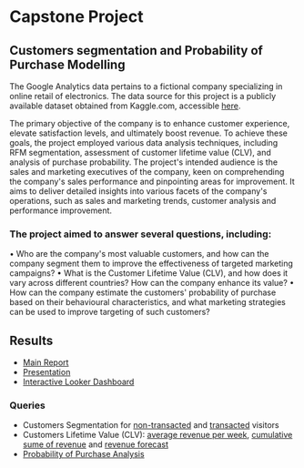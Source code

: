 # Capstone Project

## Customers segmentation and Probability of Purchase Modelling

The Google Analytics data pertains to a fictional company specializing in online retail of electronics. The data source for this project is a publicly available dataset obtained from Kaggle.com, accessible [here](https://www.kaggle.com/datasets/colinpearse/ga-analytics-with-json-columns).

The primary objective of the company is to enhance customer experience, elevate satisfaction levels, and ultimately boost revenue. To achieve these goals, the project employed various data analysis techniques, including RFM segmentation, assessment of customer lifetime value (CLV), and analysis of purchase probability.
The project's intended audience is the sales and marketing executives of the company, keen on comprehending the company's sales performance and pinpointing areas for improvement. It aims to deliver detailed insights into various facets of the company's operations, such as sales and marketing trends, customer analysis and performance improvement.

### The project aimed to answer several questions, including:

•	Who are the company's most valuable customers, and how can the company segment them to improve the effectiveness of targeted marketing campaigns?
•	What is the Customer Lifetime Value (CLV), and how does it vary across different countries? How can the company enhance its value?
•	How can the company estimate the customers' probability of purchase based on their behavioural characteristics, and what marketing strategies can be used to improve targeting of such customers?


## Results 

- [Main Report](Customers-segmentation-and-probability-to-purchase-prediction-report.pdf)
- [Presentation](https://github.com/densen1978/Capstone-project/blob/main/Capstone%20presentation%20-%20Customers%20segmentation%20and%20probability%20to%20purchase%20prediction.pdf)
- [Interactive Looker Dashboard](https://lookerstudio.google.com/s/nVilUh_neYg)
  

### Queries 

- Customers Segmentation for [non-transacted](https://console.cloud.google.com/bigquery?sq=175663785125:8a32998c4c9542cba5c93b22966ebb40) and [transacted](https://console.cloud.google.com/bigquery?sq=175663785125:32d9e6bcc252461da659595b4d052eda) visitors
- Customers Lifetime Value (CLV): [average revenue per week](https://console.cloud.google.com/bigquery?sq=175663785125:34feebd2b00b42bcbb005e79618a46b5), [cumulative sume of revenue](https://console.cloud.google.com/bigquery?sq=175663785125:7970983a8bed4497995aec700607c72b) and [revenue forecast](https://console.cloud.google.com/bigquery?sq=175663785125:7df53b52536643c39428d16c4bc52a7f)
- [Probability of Purchase Analysis](https://colab.research.google.com/drive/1Ei0U5FfjKwgpa-mxXWWZZ_jnu0KHUBBn?usp=sharing)
